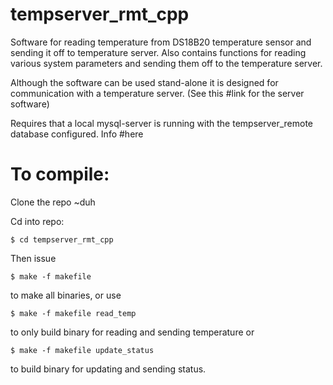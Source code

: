 # tempserver_rmt_cpp

Software for reading temperature from DS18B20 temperature sensor and sending it off to temperature server. Also contains functions for reading various system parameters and sending them off to the temperature server.

Although the software can be used stand-alone it is designed for communication with a temperature server. (See this #link for the server software)

Requires that a local mysql-server is running with the tempserver_remote database configured. Info #here

# To compile:

Clone the repo ~duh

Cd into repo:
```
$ cd tempserver_rmt_cpp
```
Then issue 
```
$ make -f makefile
```
to make all binaries, or use
```
$ make -f makefile read_temp 
```
to only build binary for reading and sending temperature or
```
$ make -f makefile update_status
```
to build binary for updating and sending status.
